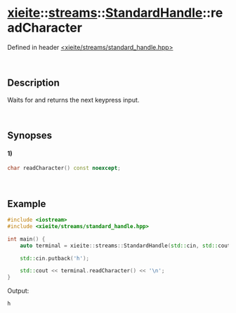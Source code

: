 # [xieite](../../../../../xieite.md)\:\:[streams](../../../../../streams.md)\:\:[StandardHandle](../../../standard_handle.md)\:\:readCharacter
Defined in header [<xieite/streams/standard_handle.hpp>](../../../../../../include/xieite/streams/standard_handle.hpp)

&nbsp;

## Description
Waits for and returns the next keypress input.

&nbsp;

## Synopses
#### 1)
```cpp
char readCharacter() const noexcept;
```

&nbsp;

## Example
```cpp
#include <iostream>
#include <xieite/streams/standard_handle.hpp>

int main() {
    auto terminal = xieite::streams::StandardHandle(std::cin, std::cout);

    std::cin.putback('h');

    std::cout << terminal.readCharacter() << '\n';
}
```
Output:
```
h
```
